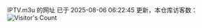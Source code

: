 IPTV.m3u 的网址 已于 2025-08-06 06:22:45 更新，本仓库访客数：![Visitor's Count](https://profile-counter.glitch.me/hero1898_tv/count.svg)
